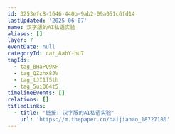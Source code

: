 ```yaml
---
id: 3253efc8-1646-440b-9ab2-09a051c6fd14
lastUpdated: '2025-06-07'
name: 汉字版的AI私语实验
aliases: []
layer: 7
eventDate: null
categoryId: cat_8abY-bU7
tagIds:
  - tag_BHaPQ9KP
  - tag_QZzhx8JV
  - tag_tJI1f5th
  - tag_5uiQ64t5
timelineEvents: []
relations: []
titledLinks:
  - title: '链接: 汉字版的AI私语实验'
    url: 'https://m.thepaper.cn/baijiahao_18727180'
---
```


